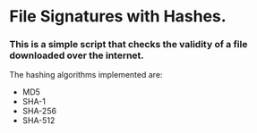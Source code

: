 # File Signatures with Hashes. 
### This is a simple script that checks the validity of a file downloaded over the internet.
The hashing algorithms implemented are:
* MD5
* SHA-1
* SHA-256
* SHA-512
